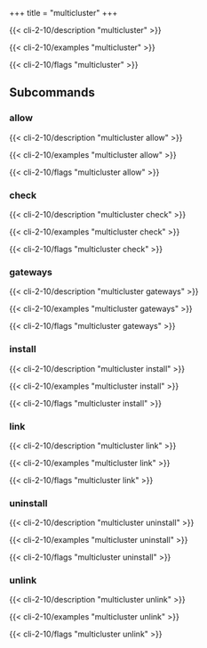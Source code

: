 +++
title = "multicluster"
+++

{{< cli-2-10/description "multicluster" >}}

{{< cli-2-10/examples "multicluster" >}}

{{< cli-2-10/flags "multicluster" >}}

## Subcommands

### allow

{{< cli-2-10/description "multicluster allow" >}}

{{< cli-2-10/examples "multicluster allow" >}}

{{< cli-2-10/flags "multicluster allow" >}}

### check

{{< cli-2-10/description "multicluster check" >}}

{{< cli-2-10/examples "multicluster check" >}}

{{< cli-2-10/flags "multicluster check" >}}

### gateways

{{< cli-2-10/description "multicluster gateways" >}}

{{< cli-2-10/examples "multicluster gateways" >}}

{{< cli-2-10/flags "multicluster gateways" >}}

### install

{{< cli-2-10/description "multicluster install" >}}

{{< cli-2-10/examples "multicluster install" >}}

{{< cli-2-10/flags "multicluster install" >}}

### link

{{< cli-2-10/description "multicluster link" >}}

{{< cli-2-10/examples "multicluster link" >}}

{{< cli-2-10/flags "multicluster link" >}}

### uninstall

{{< cli-2-10/description "multicluster uninstall" >}}

{{< cli-2-10/examples "multicluster uninstall" >}}

{{< cli-2-10/flags "multicluster uninstall" >}}

### unlink

{{< cli-2-10/description "multicluster unlink" >}}

{{< cli-2-10/examples "multicluster unlink" >}}

{{< cli-2-10/flags "multicluster unlink" >}}
